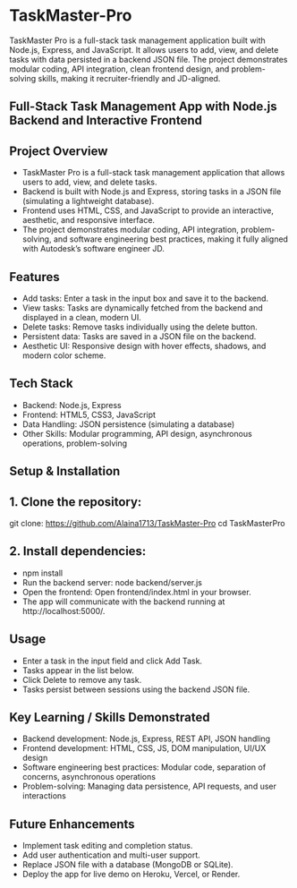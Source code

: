 # TaskMaster-Pro
TaskMaster Pro is a full-stack task management application built with Node.js, Express, and JavaScript. It allows users to add, view, and delete tasks with data persisted in a backend JSON file. The project demonstrates modular coding, API integration, clean frontend design, and problem-solving skills, making it recruiter-friendly and JD-aligned.

## Full-Stack Task Management App with Node.js Backend and Interactive Frontend

## Project Overview
- TaskMaster Pro is a full-stack task management application that allows users to add, view, and delete tasks.
- Backend is built with Node.js and Express, storing tasks in a JSON file (simulating a lightweight database).
- Frontend uses HTML, CSS, and JavaScript to provide an interactive, aesthetic, and responsive interface.
- The project demonstrates modular coding, API integration, problem-solving, and software engineering best practices, making it fully aligned with Autodesk’s software engineer JD.

## Features
- Add tasks: Enter a task in the input box and save it to the backend.
- View tasks: Tasks are dynamically fetched from the backend and displayed in a clean, modern UI.
- Delete tasks: Remove tasks individually using the delete button.
- Persistent data: Tasks are saved in a JSON file on the backend.
- Aesthetic UI: Responsive design with hover effects, shadows, and modern color scheme.

## Tech Stack
- Backend: Node.js, Express
- Frontend: HTML5, CSS3, JavaScript
- Data Handling: JSON persistence (simulating a database)
- Other Skills: Modular programming, API design, asynchronous operations, problem-solving

## Setup & Installation

## 1. Clone the repository:

git clone: https://github.com/Alaina1713/TaskMaster-Pro
cd TaskMasterPro

## 2. Install dependencies:

- npm install
- Run the backend server: node backend/server.js
- Open the frontend: Open frontend/index.html in your browser.
- The app will communicate with the backend running at http://localhost:5000/.

## Usage
- Enter a task in the input field and click Add Task.
- Tasks appear in the list below.
- Click Delete to remove any task.
- Tasks persist between sessions using the backend JSON file.

## Key Learning / Skills Demonstrated
- Backend development: Node.js, Express, REST API, JSON handling
- Frontend development: HTML, CSS, JS, DOM manipulation, UI/UX design
- Software engineering best practices: Modular code, separation of concerns, asynchronous operations
- Problem-solving: Managing data persistence, API requests, and user interactions

## Future Enhancements
- Implement task editing and completion status.
- Add user authentication and multi-user support.
- Replace JSON file with a database (MongoDB or SQLite).
- Deploy the app for live demo on Heroku, Vercel, or Render.
